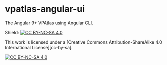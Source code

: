 # vpatlas-angular-ui

The Angular 9+ VPAtlas using Angular CLI.

Shield: [![CC BY-NC-SA 4.0][cc-by-nc-sa-shield]][cc-by-nc-sa]

This work is licensed under a [Creative Commons Attribution-ShareAlike 4.0
International License][cc-by-sa].

[![CC BY-NC-SA 4.0][cc-by-nc-sa-image]][cc-by-nc-sa]

[cc-by-nc-sa]: http://creativecommons.org/licenses/by-nc-sa/4.0/
[cc-by-nc-sa-image]: https://licensebuttons.net/l/by-nc-sa/4.0/88x31.png
[cc-by-nc-sa-shield]: https://img.shields.io/badge/License-CC%20BY-NC-SA%204.0-lightgrey.svg
